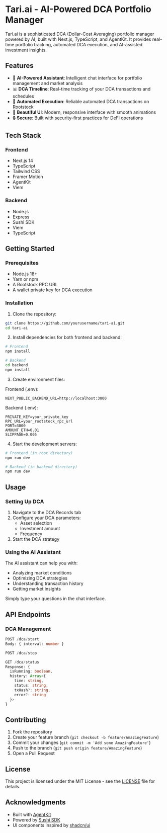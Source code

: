# Tari.ai - AI-Powered DCA Portfolio Manager

Tari.ai is a sophisticated DCA (Dollar-Cost Averaging) portfolio manager powered by AI, built with Next.js, TypeScript, and AgentKit. It provides real-time portfolio tracking, automated DCA execution, and AI-assisted investment insights.

## Features

- 🤖 **AI-Powered Assistant**: Intelligent chat interface for portfolio management and market analysis
- 📊 **DCA Timeline**: Real-time tracking of your DCA transactions and schedules
- 🔄 **Automated Execution**: Reliable automated DCA transactions on Rootstock
- 💫 **Beautiful UI**: Modern, responsive interface with smooth animations
- 🔒 **Secure**: Built with security-first practices for DeFi operations

## Tech Stack

### Frontend

- Next.js 14
- TypeScript
- Tailwind CSS
- Framer Motion
- AgentKit
- Viem

### Backend

- Node.js
- Express
- Sushi SDK
- Viem
- TypeScript

## Getting Started

### Prerequisites

- Node.js 18+
- Yarn or npm
- A Rootstock RPC URL
- A wallet private key for DCA execution

### Installation

1. Clone the repository:

```bash
git clone https://github.com/yourusername/tari-ai.git
cd tari-ai
```

2. Install dependencies for both frontend and backend:

```bash
# Frontend
npm install

# Backend
cd backend
npm install
```

3. Create environment files:

Frontend (.env):

```env
NEXT_PUBLIC_BACKEND_URL=http://localhost:3000
```

Backend (.env):

```env
PRIVATE_KEY=your_private_key
RPC_URL=your_rootstock_rpc_url
PORT=3000
AMOUNT_ETH=0.01
SLIPPAGE=0.005
```

4. Start the development servers:

```bash
# Frontend (in root directory)
npm run dev

# Backend (in backend directory)
npm run dev
```

## Usage

### Setting Up DCA

1. Navigate to the DCA Records tab
2. Configure your DCA parameters:
   - Asset selection
   - Investment amount
   - Frequency
3. Start the DCA strategy

### Using the AI Assistant

The AI assistant can help you with:

- Analyzing market conditions
- Optimizing DCA strategies
- Understanding transaction history
- Getting market insights

Simply type your questions in the chat interface.

## API Endpoints

### DCA Management

```typescript
POST /dca/start
Body: { interval: number }

POST /dca/stop

GET /dca/status
Response: {
  isRunning: boolean,
  history: Array<{
    time: string,
    status: string,
    txHash?: string,
    error?: string
  }>
}
```

## Contributing

1. Fork the repository
2. Create your feature branch (`git checkout -b feature/AmazingFeature`)
3. Commit your changes (`git commit -m 'Add some AmazingFeature'`)
4. Push to the branch (`git push origin feature/AmazingFeature`)
5. Open a Pull Request

## License

This project is licensed under the MIT License - see the [LICENSE](LICENSE) file for details.

## Acknowledgments

- Built with [AgentKit](https://github.com/coinbase/agentkit)
- Powered by [Sushi SDK](https://github.com/sushiswap/sushi-sdk)
- UI components inspired by [shadcn/ui](https://ui.shadcn.com/)
